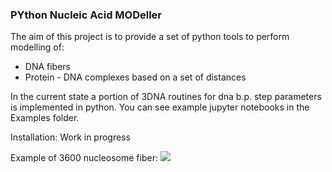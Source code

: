 ### PYthon Nucleic Acid MODeller
The aim of this project is to provide a set of python tools to perform modelling of:
* DNA fibers
* Protein - DNA complexes based on a set of distances

In the current state a portion of 3DNA routines for dna b.p. step parameters is implemented in python.
You can see example jupyter notebooks in the Examples folder.

Installation:
Work in progress

Example of 3600 nucleosome fiber:
![](Examples/Resources/3600_nucl_fiber.png)